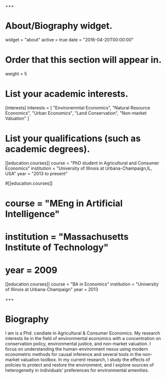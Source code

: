 +++
# About/Biography widget.
widget = "about"
active = true
date = "2016-04-20T00:00:00"

# Order that this section will appear in.
weight = 5

# List your academic interests.
[interests]
  interests = [
    "Environemntal Economics",
    "Natural Resource Economics",
    "Urban Economics",
    "Land Conservation",
    "Non-market Valuation"
  ]

# List your qualifications (such as academic degrees).
[[education.courses]]
  course = "PhD student in Agricultural and Consumer Economics" 
  institution = "University of Illinois at Urbana-Champaign,IL, USA" 
  year = "2013 to present"

#[[education.courses]]
#  course = "MEng in Artificial Intelligence"
#  institution = "Massachusetts Institute of Technology"
#  year = 2009

[[education.courses]]
  course = "BA in Economics"
  institution = "University of Illinois at Urbana-Champaign"
  year = 2013
 
+++

# Biography
I am is a Phd. candiate in Agricultural & Consumer Economics. My research interests lie in the field of environmental economics with a concentration on conservation policy, environmental justice, and non-market valuation. I focus on understanding the human-environment nexus using modern econometric methods for causal inference and several tools in the non-market valuation toolbox. In my current research, I study the effects of policies to protect and restore the environment, and I explore sources of heterogeneity in individuals' preferences for environmental amenities. 

